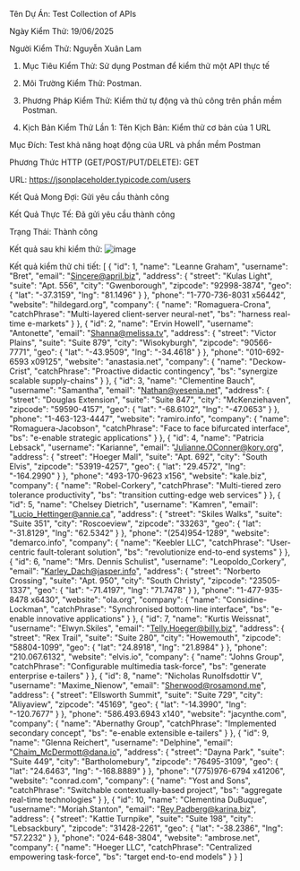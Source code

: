 Tên Dự Án: Test Collection of APIs

Ngày Kiểm Thử: 19/06/2025

Người Kiểm Thử: Nguyễn Xuân Lam

1. Mục Tiêu Kiểm Thử: Sử dụng Postman để kiểm thử một API thực tế

2. Môi Trường Kiểm Thử: Postman.

3. Phương Pháp Kiểm Thử: Kiểm thử tự động và thủ công trên phần mềm Postman.

4. Kịch Bản Kiểm Thử Lần 1:
Tên Kịch Bản: Kiểm thử cơ bản của 1 URL

Mục Đích: Test khả năng hoạt động của URL và phần mềm Postman

Phương Thức HTTP (GET/POST/PUT/DELETE): GET

URL: https://jsonplaceholder.typicode.com/users

Kết Quả Mong Đợi: Gửi yêu cầu thành công

Kết Quả Thực Tế: Đã gửi yêu cầu thành công

Trạng Thái: Thành công

Kết quả sau khi kiểm thử:
![image](https://github.com/user-attachments/assets/bc8395b9-6549-4794-8a9f-e1190750c94a)


Kết quả kiểm thử chi tiết:
[
    {
        "id": 1,
        "name": "Leanne Graham",
        "username": "Bret",
        "email": "Sincere@april.biz",
        "address": {
            "street": "Kulas Light",
            "suite": "Apt. 556",
            "city": "Gwenborough",
            "zipcode": "92998-3874",
            "geo": {
                "lat": "-37.3159",
                "lng": "81.1496"
            }
        },
        "phone": "1-770-736-8031 x56442",
        "website": "hildegard.org",
        "company": {
            "name": "Romaguera-Crona",
            "catchPhrase": "Multi-layered client-server neural-net",
            "bs": "harness real-time e-markets"
        }
    },
    {
        "id": 2,
        "name": "Ervin Howell",
        "username": "Antonette",
        "email": "Shanna@melissa.tv",
        "address": {
            "street": "Victor Plains",
            "suite": "Suite 879",
            "city": "Wisokyburgh",
            "zipcode": "90566-7771",
            "geo": {
                "lat": "-43.9509",
                "lng": "-34.4618"
            }
        },
        "phone": "010-692-6593 x09125",
        "website": "anastasia.net",
        "company": {
            "name": "Deckow-Crist",
            "catchPhrase": "Proactive didactic contingency",
            "bs": "synergize scalable supply-chains"
        }
    },
    {
        "id": 3,
        "name": "Clementine Bauch",
        "username": "Samantha",
        "email": "Nathan@yesenia.net",
        "address": {
            "street": "Douglas Extension",
            "suite": "Suite 847",
            "city": "McKenziehaven",
            "zipcode": "59590-4157",
            "geo": {
                "lat": "-68.6102",
                "lng": "-47.0653"
            }
        },
        "phone": "1-463-123-4447",
        "website": "ramiro.info",
        "company": {
            "name": "Romaguera-Jacobson",
            "catchPhrase": "Face to face bifurcated interface",
            "bs": "e-enable strategic applications"
        }
    },
    {
        "id": 4,
        "name": "Patricia Lebsack",
        "username": "Karianne",
        "email": "Julianne.OConner@kory.org",
        "address": {
            "street": "Hoeger Mall",
            "suite": "Apt. 692",
            "city": "South Elvis",
            "zipcode": "53919-4257",
            "geo": {
                "lat": "29.4572",
                "lng": "-164.2990"
            }
        },
        "phone": "493-170-9623 x156",
        "website": "kale.biz",
        "company": {
            "name": "Robel-Corkery",
            "catchPhrase": "Multi-tiered zero tolerance productivity",
            "bs": "transition cutting-edge web services"
        }
    },
    {
        "id": 5,
        "name": "Chelsey Dietrich",
        "username": "Kamren",
        "email": "Lucio_Hettinger@annie.ca",
        "address": {
            "street": "Skiles Walks",
            "suite": "Suite 351",
            "city": "Roscoeview",
            "zipcode": "33263",
            "geo": {
                "lat": "-31.8129",
                "lng": "62.5342"
            }
        },
        "phone": "(254)954-1289",
        "website": "demarco.info",
        "company": {
            "name": "Keebler LLC",
            "catchPhrase": "User-centric fault-tolerant solution",
            "bs": "revolutionize end-to-end systems"
        }
    },
    {
        "id": 6,
        "name": "Mrs. Dennis Schulist",
        "username": "Leopoldo_Corkery",
        "email": "Karley_Dach@jasper.info",
        "address": {
            "street": "Norberto Crossing",
            "suite": "Apt. 950",
            "city": "South Christy",
            "zipcode": "23505-1337",
            "geo": {
                "lat": "-71.4197",
                "lng": "71.7478"
            }
        },
        "phone": "1-477-935-8478 x6430",
        "website": "ola.org",
        "company": {
            "name": "Considine-Lockman",
            "catchPhrase": "Synchronised bottom-line interface",
            "bs": "e-enable innovative applications"
        }
    },
    {
        "id": 7,
        "name": "Kurtis Weissnat",
        "username": "Elwyn.Skiles",
        "email": "Telly.Hoeger@billy.biz",
        "address": {
            "street": "Rex Trail",
            "suite": "Suite 280",
            "city": "Howemouth",
            "zipcode": "58804-1099",
            "geo": {
                "lat": "24.8918",
                "lng": "21.8984"
            }
        },
        "phone": "210.067.6132",
        "website": "elvis.io",
        "company": {
            "name": "Johns Group",
            "catchPhrase": "Configurable multimedia task-force",
            "bs": "generate enterprise e-tailers"
        }
    },
    {
        "id": 8,
        "name": "Nicholas Runolfsdottir V",
        "username": "Maxime_Nienow",
        "email": "Sherwood@rosamond.me",
        "address": {
            "street": "Ellsworth Summit",
            "suite": "Suite 729",
            "city": "Aliyaview",
            "zipcode": "45169",
            "geo": {
                "lat": "-14.3990",
                "lng": "-120.7677"
            }
        },
        "phone": "586.493.6943 x140",
        "website": "jacynthe.com",
        "company": {
            "name": "Abernathy Group",
            "catchPhrase": "Implemented secondary concept",
            "bs": "e-enable extensible e-tailers"
        }
    },
    {
        "id": 9,
        "name": "Glenna Reichert",
        "username": "Delphine",
        "email": "Chaim_McDermott@dana.io",
        "address": {
            "street": "Dayna Park",
            "suite": "Suite 449",
            "city": "Bartholomebury",
            "zipcode": "76495-3109",
            "geo": {
                "lat": "24.6463",
                "lng": "-168.8889"
            }
        },
        "phone": "(775)976-6794 x41206",
        "website": "conrad.com",
        "company": {
            "name": "Yost and Sons",
            "catchPhrase": "Switchable contextually-based project",
            "bs": "aggregate real-time technologies"
        }
    },
    {
        "id": 10,
        "name": "Clementina DuBuque",
        "username": "Moriah.Stanton",
        "email": "Rey.Padberg@karina.biz",
        "address": {
            "street": "Kattie Turnpike",
            "suite": "Suite 198",
            "city": "Lebsackbury",
            "zipcode": "31428-2261",
            "geo": {
                "lat": "-38.2386",
                "lng": "57.2232"
            }
        },
        "phone": "024-648-3804",
        "website": "ambrose.net",
        "company": {
            "name": "Hoeger LLC",
            "catchPhrase": "Centralized empowering task-force",
            "bs": "target end-to-end models"
        }
    }
]
